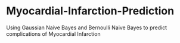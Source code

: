 # Myocardial-Infarction-Prediction
Using Gaussian Naive Bayes and Bernoulli Naive Bayes to predict complications of Myocardial Infarction
